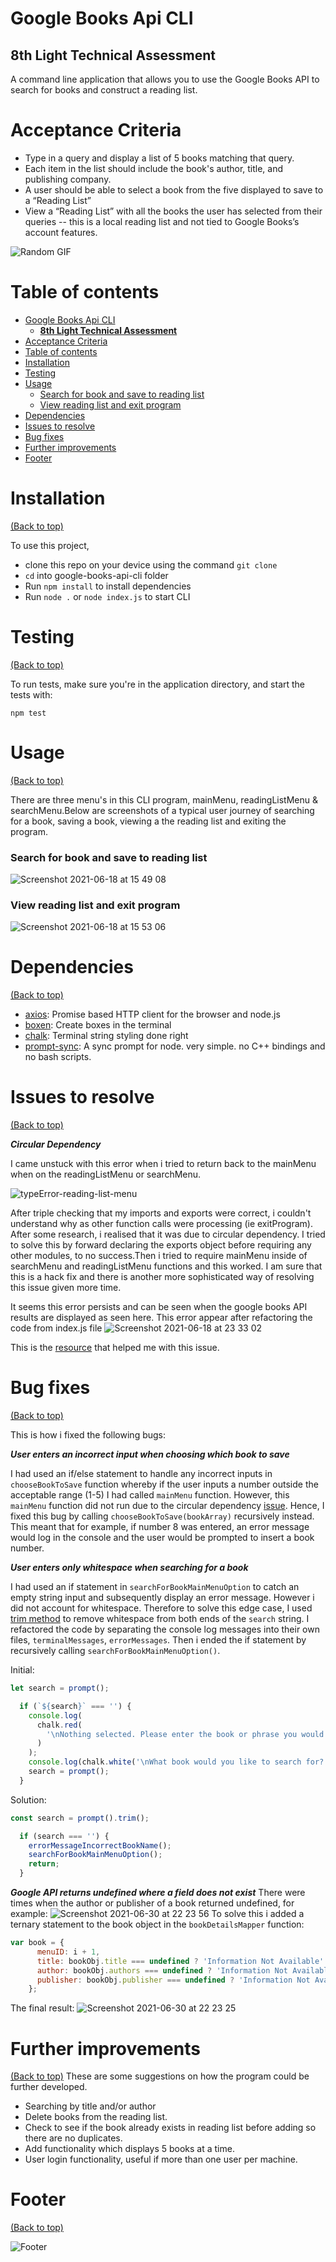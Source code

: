 # Google Books Api CLI
**8th Light Technical Assessment**
---
A command line application that allows you to use the Google Books API to search for books and construct a reading list.

# Acceptance Criteria
* Type in a query and display a list of 5 books matching that query.
* Each item in the list should include the book's author, title, and publishing company.
* A user should be able to select a book from the five displayed to save to a “Reading List”
* View a “Reading List” with all the books the user has selected from their queries -- this is a local reading list and not tied to Google Books’s account features.

![Random GIF](https://media.giphy.com/media/ZVik7pBtu9dNS/giphy.gif)

# Table of contents
- [Google Books Api CLI](#google-books-api-cli)
  - [**8th Light Technical Assessment**](#8th-light-technical-assessment)
- [Acceptance Criteria](#acceptance-criteria)
- [Table of contents](#table-of-contents)
- [Installation](#installation)
- [Testing](#testing)
- [Usage](#usage)
    - [Search for book and save to reading list](#search-for-book-and-save-to-reading-list)
    - [View reading list and exit program](#view-reading-list-and-exit-program)
- [Dependencies](#dependencies)
- [Issues to resolve](#issues-to-resolve)
- [Bug fixes](#bug-fixes)
- [Further improvements](#further-improvements)
- [Footer](#footer)

# Installation
[(Back to top)](#table-of-contents)

To use this project,
- clone this repo on your device using the command `git clone`
- `cd` into google-books-api-cli folder
- Run `npm install` to install dependencies
- Run `node .` or `node index.js` to start CLI
# Testing
[(Back to top)](#table-of-contents)

To run tests, make sure you're in the application directory, and start the tests with:
```
npm test
```

# Usage
[(Back to top)](#table-of-contents)

There are three menu's in this CLI program, mainMenu, readingListMenu & searchMenu.Below are screenshots of a typical user journey of searching for a book, saving a book, viewing a the reading list and exiting the program.

### Search for book and save to reading list

![Screenshot 2021-06-18 at 15 49 08](https://user-images.githubusercontent.com/69358550/122579365-bf451680-d04c-11eb-9885-146b9fa65c05.png)

### View reading list and exit program
![Screenshot 2021-06-18 at 15 53 06](https://user-images.githubusercontent.com/69358550/122579906-50b48880-d04d-11eb-9ab6-0371c783f100.png)

# Dependencies
[(Back to top)](#table-of-contents)
- [axios](https://www.npmjs.com/package/axios):
Promise based HTTP client for the browser and node.js
- [boxen](https://www.npmjs.com/package/boxen): Create boxes in the terminal
- [chalk](https://www.npmjs.com/package/chalk#256-and-truecolor-color-support): Terminal string styling done right
- [prompt-sync](https://www.npmjs.com/package/prompt-sync): A sync prompt for node. very simple. no C++ bindings and no bash scripts.

# Issues to resolve
[(Back to top)](#table-of-contents)

***Circular Dependency***

I came unstuck with this error when i tried to return back to the mainMenu when on the readingListMenu or searchMenu.

![typeError-reading-list-menu](https://user-images.githubusercontent.com/69358550/122571047-39bd6880-d044-11eb-877b-bec2ff9e2750.jpg)

After triple checking that my imports and exports were correct, i couldn't understand why as other function calls were processing (ie exitProgram). After some research, i realised that it was due to circular dependency.
I tried to solve this by forward declaring the exports object before requiring any other modules, to no success.Then i tried to require mainMenu inside of searchMenu and readingListMenu functions and this worked. I am sure that this is a hack fix and there is another more sophisticated way of resolving this issue given more time.

It seems this error persists and can be seen when the google books API results are displayed as seen here. This error appear after refactoring the code from index.js file ![Screenshot 2021-06-18 at 23 33 02](https://user-images.githubusercontent.com/69358550/122621469-8da06f80-d08d-11eb-9d4d-eb153ccc12a3.png)


This is the [resource](https://stackoverflow.com/questions/10869276/how-to-deal-with-cyclic-dependencies-in-node-js) that helped me with this issue.


# Bug fixes
[(Back to top)](#table-of-contents)

This is how i fixed the following bugs:

***User enters an incorrect input when choosing which book to save***

I had used an if/else statement to handle any incorrect inputs in `chooseBookToSave` function whereby if the user inputs a number outside the acceptable range (1-5) I had called `mainMenu` function. However, this `mainMenu` function did not run due to the circular dependency [issue](#issues-to-resolve). Hence, I fixed this bug by calling `chooseBookToSave(bookArray)` recursively instead. This meant that for example, if number 8 was entered, an error message would log in the console and the user would be prompted to insert a book number.


***User enters only whitespace when searching for a book***

I had used an if statement in `searchForBookMainMenuOption` to catch an empty string input and subsequently display an error message. However i did not account for whitespace.
Therefore to solve this edge case, I used [trim method](https://developer.mozilla.org/en-US/docs/Web/JavaScript/Reference/Global_Objects/String/Trim) to remove whitespace from both ends of the `search` string. I refactored the code by separating the console log messages into their own files, `terminalMessages`, `errorMessages`. Then i ended the if statement by recursively calling `searchForBookMainMenuOption()`.

Initial:
```javascript
let search = prompt();

  if (`${search}` === '') {
    console.log(
      chalk.red(
        '\nNothing selected. Please enter the book or phrase you would like to search.  '
      )
    );
    console.log(chalk.white('\nWhat book would you like to search for? '));
    search = prompt();
  }
```
Solution:
```javascript
const search = prompt().trim();

  if (search === '') {
    errorMessageIncorrectBookName();
    searchForBookMainMenuOption();
    return;
  }
```

***Google API returns undefined where a field does not exist***
There were times when the author or publisher of a book returned undefined, for example:
![Screenshot 2021-06-30 at 22 23 56](https://user-images.githubusercontent.com/69358550/124033629-173b3000-d9f2-11eb-99fc-da4c4b98d50d.png)
To solve this i added a ternary statement to the book object in the `bookDetailsMapper` function:
```javascript
var book = {
      menuID: i + 1,
      title: bookObj.title === undefined ? 'Information Not Available': bookObj.title,
      author: bookObj.authors === undefined ? 'Information Not Available': bookObj.authors,
      publisher: bookObj.publisher === undefined ? 'Information Not Available': bookObj.publisher,
    };
```
The final result:
![Screenshot 2021-06-30 at 22 23 25](https://user-images.githubusercontent.com/69358550/124033648-1efad480-d9f2-11eb-93bd-be3c2eae1467.png)

# Further improvements
[(Back to top)](#table-of-contents)
These are some suggestions on how the program could be further developed.

- Searching by title and/or author
- Delete books from the reading list.
- Check to see if the book already exists in reading list before adding so there are no duplicates.
- Add functionality which displays 5 books at a time.
- User login functionality, useful if more than one user per machine.
# Footer
[(Back to top)](#table-of-contents)

![Footer](https://github.com/navendu-pottekkat/awesome-readme/blob/master/fooooooter.png)
